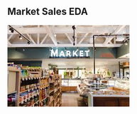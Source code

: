 ## Market Sales EDA
![](https://github.com/Abdulrahmankhaled11/Market-Sales-EDA/blob/main/Market.jpeg)
